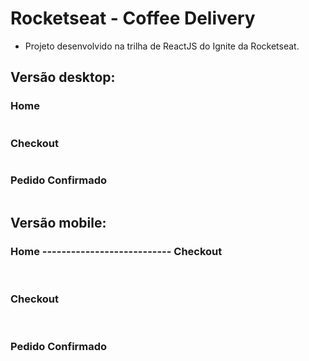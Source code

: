# Rocketseat - Coffee Delivery

- Projeto desenvolvido na trilha de ReactJS do Ignite da Rocketseat.

## Versão desktop:

### Home

<img src="./public/readme-images/home-desktop-01.png" alt="" />

### Checkout

<img src="./public/readme-images/checkout-desktop-01.png" alt="" />

### Pedido Confirmado

<img src="./public/readme-images/confirmed-order-desktop-01.png" alt="" />

## Versão mobile:

### Home --------------------------- Checkout

<div>
  <img src="./public/readme-images/home-mobile-01.png" alt="" />
  <img src="./public/readme-images/checkout-mobile-01.png" alt="" />
<div/>

### Checkout

<div>
  <img src="./public/readme-images/checkout-mobile-01.png" alt="" />
  <img src="./public/readme-images/checkout-mobile-02.png" alt="" />
</div>

### Pedido Confirmado

<img src="./public/readme-images/confirmed-order-mobile-01.png" alt="" />
